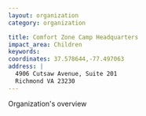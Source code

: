 ```yaml
---
layout: organization
category: organization

title: Comfort Zone Camp Headquarters
impact_area: Children
keywords: 
coordinates: 37.578644,-77.497063
address: |
  4906 Cutsaw Avenue, Suite 201
  Richmond VA 23230
---
```

Organization's overview
